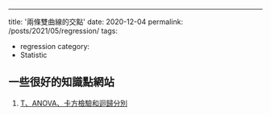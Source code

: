 ---
title: '兩條雙曲線的交點'
date: 2020-12-04
permalink: /posts/2021/05/regression/
tags:
  - regression
category:
  - Statistic


## 一些很好的知識點網站


1. [T、ANOVA、卡方檢驗和迴歸分別](https://researcher20.com/2008/08/11/%E7%94%A8%E5%93%AA%E7%A8%AE%E7%B5%B1%E8%A8%88%E5%88%86%E6%9E%90%E6%96%B9%E5%BC%8F%E5%A5%BD%EF%BC%9F%E5%8D%A1%E6%96%B9anovat-test-or-regression/)